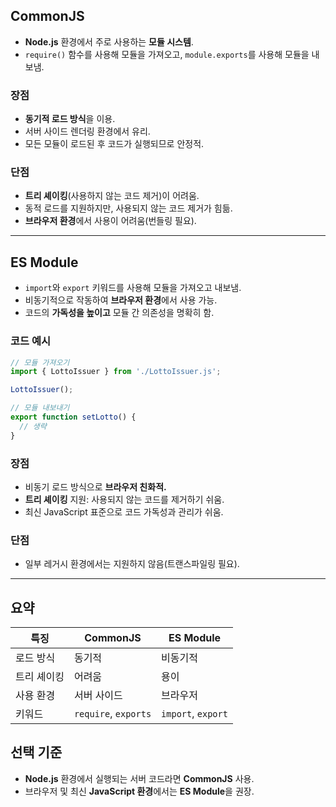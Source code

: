 ## CommonJS

- **Node.js** 환경에서 주로 사용하는 **모듈 시스템**.
- `require()` 함수를 사용해 모듈을 가져오고, `module.exports`를 사용해 모듈을 내보냄.

### 장점
- **동기적 로드 방식**을 이용.
- 서버 사이드 렌더링 환경에서 유리.
- 모든 모듈이 로드된 후 코드가 실행되므로 안정적.

### 단점
- **트리 셰이킹**(사용하지 않는 코드 제거)이 어려움.
- 동적 로드를 지원하지만, 사용되지 않는 코드 제거가 힘듦.
- **브라우저 환경**에서 사용이 어려움(번들링 필요).

---

## ES Module

- `import`와 `export` 키워드를 사용해 모듈을 가져오고 내보냄.
- 비동기적으로 작동하여 **브라우저 환경**에서 사용 가능.
- 코드의 **가독성을 높이고** 모듈 간 의존성을 명확히 함.

### 코드 예시
```javascript
// 모듈 가져오기
import { LottoIssuer } from './LottoIssuer.js';

LottoIssuer();

// 모듈 내보내기
export function setLotto() {
  // 생략
}
```

### 장점
- 비동기 로드 방식으로 **브라우저 친화적.**
- **트리 셰이킹** 지원: 사용되지 않는 코드를 제거하기 쉬움.
- 최신 JavaScript 표준으로 코드 가독성과 관리가 쉬움.

### 단점
- 일부 레거시 환경에서는 지원하지 않음(트랜스파일링 필요).

---

## 요약

| 특징     | CommonJS             | ES Module          |
| ------ | -------------------- | ------------------ |
| 로드 방식  | 동기적                  | 비동기적               |
| 트리 셰이킹 | 어려움                  | 용이                 |
| 사용 환경  | 서버 사이드               | 브라우저               |
| 키워드    | `require`, `exports` | `import`, `export` |
## 선택 기준
- **Node.js** 환경에서 실행되는 서버 코드라면 **CommonJS** 사용.
- 브라우저 및 최신 **JavaScript 환경**에서는 **ES Module**을 권장.